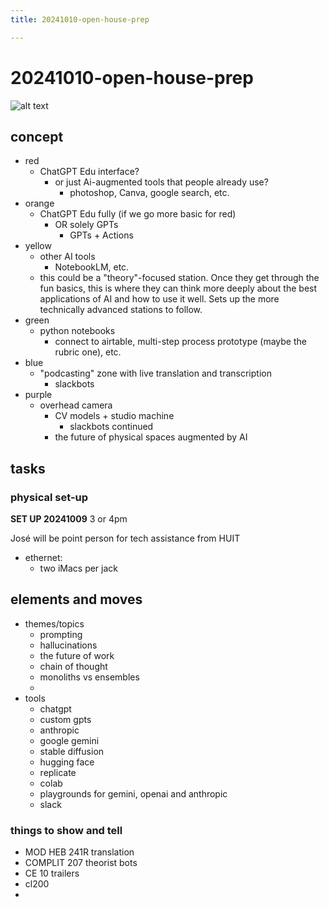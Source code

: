 ```yaml
---
title: 20241010-open-house-prep

---
```


# 20241010-open-house-prep

![alt text](https://files.slack.com/files-pri/T0HTW3H0V-F07QXQBAJ9E/janky-discovery-bar-composite.jpg?pub_secret=9efd4bebca)

## concept 

* red
    * ChatGPT Edu interface? 
        * or just Ai-augmented tools that people already use? 
            * photoshop, Canva, google search, etc. 
* orange
    * ChatGPT Edu fully (if we go more basic for red) 
        * OR solely GPTs 
            * GPTs + Actions 
* yellow
    * other AI tools 
        * NotebookLM, etc. 
    * this could be a "theory"-focused station. Once they get through the fun basics, this is where they can think more deeply about the best applications of AI and how to use it well. Sets up the more technically advanced stations to follow.
* green
    * python notebooks
        * connect to airtable, multi-step process prototype (maybe the rubric one), etc.
* blue
    * "podcasting" zone with live translation and transcription
        * slackbots
* purple 
    * overhead camera 
        * CV models + studio machine 
            * slackbots continued
        * the future of physical spaces augmented by AI

## tasks 

### physical set-up

**SET UP 20241009** 3 or 4pm 

José will be point person for tech assistance from HUIT 

* ethernet: 
    * two iMacs per jack

    
## elements and moves

- themes/topics
    - prompting
    - hallucinations
    - the future of work
    - chain of thought
    - monoliths vs ensembles
    - 
- tools
    - chatgpt
    - custom gpts
    - anthropic
    - google gemini
    - stable diffusion
    - hugging face
    - replicate
    - colab
    - playgrounds for gemini, openai and anthropic
    - slack

### things to show and tell

- MOD HEB 241R translation
- COMPLIT 207 theorist bots
- CE 10 trailers
- cl200
- 